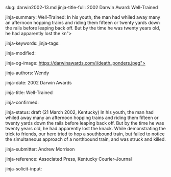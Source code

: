 slug: darwin2002-13.md
jinja-title-full: 2002 Darwin Award: Well-Trained

jinja-summary: Well-Trained: In his youth, the man had whiled away many an afternoon hopping trains and riding them fifteen or twenty yards down the rails before leaping back off. But by the time he was twenty years old, he had apparently lost the kn">

jinja-keywords:
jinja-tags:

jinja-modified:

jinja-og-image: https://darwinawards.com/i/death_ponders.jpeg">

jinja-authors: Wendy

jinja-date: 2002 Darwin Awards


jinja-title: Well-Trained


jinja-confirmed:

jinja-status: draft
(21 March 2002, Kentucky) In his youth, the man had whiled away many an afternoon hopping trains and riding them fifteen or twenty yards down the rails before leaping back off. But by the time he was twenty years old, he had apparently lost the knack. While demonstrating the trick to friends, our hero tried to hop a southbound train, but failed to notice the simultaneous approach of a northbound train, and was struck and killed.
<P align=center>
<!--#include virtual="/inc/votebar_viewvoteonly" -->

jinja-submitter: Andrew Morrison

jinja-reference: Associated Press, Kentucky Courier-Journal

jinja-solicit-input:



<!--#include file=nav_2002.html -->


